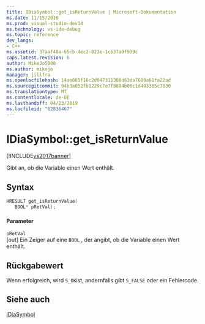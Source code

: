 ```yaml
---
title: IDiaSymbol::get_isReturnValue | Microsoft-Dokumentation
ms.date: 11/15/2016
ms.prod: visual-studio-dev14
ms.technology: vs-ide-debug
ms.topic: reference
dev_langs:
- C++
ms.assetid: 37aaf48a-65cb-4ec2-823e-1c637a9f939c
caps.latest.revision: 6
author: MikeJo5000
ms.author: mikejo
manager: jillfra
ms.openlocfilehash: 14ae065f16c2d047311308d63da7680a61fa22ad
ms.sourcegitcommit: 94b3a052fb1229c7e7f8804b09c1d403385c7630
ms.translationtype: MT
ms.contentlocale: de-DE
ms.lasthandoff: 04/23/2019
ms.locfileid: "62836467"
---
```

# <a name="idiasymbolgetisreturnvalue"></a>IDiaSymbol::get_isReturnValue
[!INCLUDE[vs2017banner](../../includes/vs2017banner.md)]

Gibt an, ob die Variable einen Wert enthält.  
  
## <a name="syntax"></a>Syntax  
  
```cpp  
HRESULT get_isReturnValue(   
   BOOL* pRetVal);  
```  
  
#### <a name="parameters"></a>Parameter  
 `pRetVal`  
 [out] Ein Zeiger auf eine `BOOL` , der angibt, ob die Variable einen Wert enthält.  
  
## <a name="return-value"></a>Rückgabewert  
 Wenn erfolgreich, wird `S_OK`ist, andernfalls gibt `S_FALSE` oder ein Fehlercode.  
  
## <a name="see-also"></a>Siehe auch  
 [IDiaSymbol](../../debugger/debug-interface-access/idiasymbol.md)
